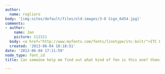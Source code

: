 ```yaml
---
author:
  name: roglioro
body: '[img:sites/default/files/old-images/3-D Sign_6454.jpg]'
comments:
- author:
    name: Jan
    picture: 112311
  body: <a href="http://www.myfonts.com/fonts/linotype/itc-bolt/">ITC Bolt</a>.
  created: '2013-06-04 18:18:51'
date: '2013-06-04 17:11:59'
node_type: font_id
title: Can someone help me find out what kind of fon is this one? thanx!

---
```

